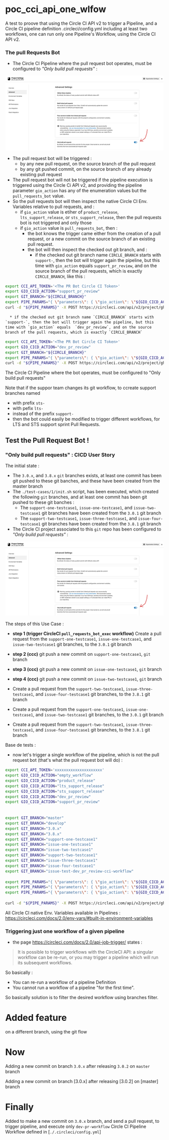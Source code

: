 # poc_cci_api_one_wlfow

A test to proove that using the Circle CI API v2 to trigger a Pipeline, and a Circle CI pipeline definition .circleci/config.yml including at least two workflows, one can run only one Pipeline's Workflow, using the Circle CI API v2.

### The pull Requests Bot

* The Circle CI Pipeline where the pull request bot operates, must be configured to _"Only build pull requests"_ :

![Only build pull requests](./docs/images/ONLY_BUILD_PULL_REQUESTS.png)

* The pull request bot will be triggered :
  * by any new pull request, on the source branch of the pull request
  * by any git pushed commit, on the source branch of any already existing pull request
* The pull request bot will not be triggered if the pipeline execution is triggered using the Circle Ci API v2, and providing the pipeline parameter `gio_action` has any of the enumeration values but the `pull_requests_bot` value.
* So the pull requests bot will then inspect the native Circle CI Env. Variables relative to pull requests, and :
  * if `gio_action` value is etiher of `product_release`, `lts_support_release`, or `sts_support_release`, then the pull requests bot is not triggered and only those
  * if `gio_action` value is `pull_requests_bot`, then :
    * the bot knows the trigger came either from the creation of a pull request, or a new commit on the source branch of an existing pull request.
    * the bot will then inspect the checked out git branch, and :
      * if the checked out git branch name `CIRCLE_BRANCH` starts with `support-`, then the bot will trigger again the pipeline, but this time with `gio_action` equals  `support_pr_review`, and on the source branch of the pull requests, which is exactly `CIRCLE_BRANCH`, like this :

```bash
export CCI_API_TOKEN='<The PR Bot Circle CI Token>'
export GIO_CICD_ACTION="support_pr_review"
export GIT_BRANCH="${CIRCLE_BRANCH}"
export PIPE_PARAMS="{ \"parameters\": { \"gio_action\": \"${GIO_CICD_ACTION}\" }, \"branch\": \"${GIT_BRANCH}\" }"
curl -d "${PIPE_PARAMS}" -X POST https://circleci.com/api/v2/project/gh/gravitee-lab/poc_cci_api_one_wlfow/pipeline -H 'Accept: application/json' -H 'Content-Type: application/json' -H "Circle-Token: ${CCI_API_TOKEN}" | jq .

```

      * if the checked out git branch name `CIRCLE_BRANCH` starts with `support-`, then the bot will trigger again the pipeline, but this time with `gio_action` equals  `dev_pr_review`, and on the source branch of the pull requests, which is exactly `CIRCLE_BRANCH`

```bash
export CCI_API_TOKEN='<The PR Bot Circle CI Token>'
export GIO_CICD_ACTION="dev_pr_review"
export GIT_BRANCH="${CIRCLE_BRANCH}"
export PIPE_PARAMS="{ \"parameters\": { \"gio_action\": \"${GIO_CICD_ACTION}\" }, \"branch\": \"${GIT_BRANCH}\" }"
curl -d "${PIPE_PARAMS}" -X POST https://circleci.com/api/v2/project/gh/gravitee-lab/poc_cci_api_one_wlfow/pipeline -H 'Accept: application/json' -H 'Content-Type: application/json' -H "Circle-Token: ${CCI_API_TOKEN}" | jq .

```

The Circle CI Pipeline where the bot operates, must be configured to "Only build pull requests"

Note that if the suppor team changes its git workflow, to ccreate support branches named
* with prefix `sts-`
* with pefix `lts-`
* instead of the prefix `support-`
* then the bot could easily be modified to trigger different workflows, for LTS and STS support sprint Pull Requests.



## Test the Pull Request Bot !

### "Only build pull requests" : CICD User Story

The initial state :

* The `3.0.x`, and `3.8.x` `git` branches exists, at least one commit has been git pushed to these git banches, and these have been created from the master branch
* The `./test-cases/1/init.sh` script, has been executed, which created the following `git` branches, and at least one commit has been git pushed to these git banches :
  * The `support-one-testcase1`, `issue-one-testcase1`, and `issue-two-testcase1` git branches have been created from the `3.0.1` git branch
  * The `support-two-testcase1`, `issue-three-testcase1`, and `issue-four-testcase1` git branches have been created from the `3.8.1` git branch
* The Circle CI project associated to this `git` repo has been configured to _"Only build pull requests"_ :

![Only build pull requests](./docs/images/ONLY_BUILD_PULL_REQUESTS.png)


The steps of this Use Case :

* **step 1 (trigger CircleCI `pull_requests_bot_exec` workflow)** Create a pull request from the `support-one-testcase1`, `issue-one-testcase1`, and `issue-two-testcase1` git branches, to the `3.0.1` git branch
* **step 2 (ccc)** git push a new commit on `support-one-testcase1`, `git` branch
* **step 3 (ccc)** git push a new commit on `issue-one-testcase1`, `git` branch
* **step 4 (ccc)** git push a new commit on `issue-two-testcase1`, `git` branch
* Create a pull request from the `support-two-testcase1`, `issue-three-testcase1`, and `issue-four-testcase1` git branches, to the `3.8.1` git branch

* Create a pull request from the `support-one-testcase1`, `issue-one-testcase1`, and `issue-two-testcase1` git branches, to the `3.0.1` git branch
* Create a pull request from the `support-two-testcase1`, `issue-three-testcase1`, and `issue-four-testcase1` git branches, to the `3.8.1` git branch

Base de tests :

* now let's trigger a single workflow of the pipeline, which is not the pull request bot (that's what the pull request bot will do) :

```bash
export CCI_API_TOKEN='xxxxxxxxxxxxxxxxxxxxx'
export GIO_CICD_ACTION="empty_workflow"
export GIO_CICD_ACTION="product_release"
export GIO_CICD_ACTION="lts_support_release"
export GIO_CICD_ACTION="sts_support_release"
export GIO_CICD_ACTION="dev_pr_review"
export GIO_CICD_ACTION="support_pr_review"


export GIT_BRANCH="master"
export GIT_BRANCH="develop"
export GIT_BRANCH="3.0.x"
export GIT_BRANCH="3.8.x"
export GIT_BRANCH="support-one-testcase1"
export GIT_BRANCH="issue-one-testcase1"
export GIT_BRANCH="issue-two-testcase1"
export GIT_BRANCH="support-two-testcase1"
export GIT_BRANCH="issue-three-testcase1"
export GIT_BRANCH="issue-four-testcase1"
export GIT_BRANCH="issue-test-dev_pr_review-cci-workflow"

export PIPE_PARAMS="{ \"parameters\": { \"gio_action\": \"${GIO_CICD_ACTION}\", \"pull_req_bot_image_tag\": \"4.8.2\" }, \"branch\": \"${GIT_BRANCH}\" }"
export PIPE_PARAMS="{ \"parameters\": { \"gio_action\": \"${GIO_CICD_ACTION}\" }, \"branch\": \"${GIT_BRANCH}\" }"
export PIPE_PARAMS="{ \"parameters\": { \"gio_action\": \"${GIO_CICD_ACTION}\", \"pull_req_bot_image_tag\": \"78.25.46\" }, \"branch\": \"${GIT_BRANCH}\" }"

curl -d "${PIPE_PARAMS}" -X POST https://circleci.com/api/v2/project/gh/gravitee-lab/poc_cci_api_one_wlfow/pipeline -H 'Accept: application/json' -H 'Content-Type: application/json' -H "Circle-Token: ${CCI_API_TOKEN}" | jq .


```

All Circle CI native Env. Variables available in Pipelines : https://circleci.com/docs/2.0/env-vars/#built-in-environment-variables

### Triggering just one workflow of a given pipeline

* the page https://circleci.com/docs/2.0/api-job-trigger/ states :

>
>  It is possible to trigger workflows with the CircleCI API: a singular workflow can be re-run, or you may trigger a pipeline which will run its subsequent workflows.
>

So basically :

* You can re-run a workflow of a pipeline Definition
* You cannot run a workflow of a pipeline "for the first time".

So basically solution is to filter the desired workflow using branches filter.


# Added feature

on a different branch, using the git flow


# Now

Adding a new commit on branch `3.0.x` after releasing `3.0.2` on `master` branch

Adding a new commit on branch [3.0.x] after releasing [3.0.2] on [master] branch


# Finally

Added to make a new commit on `3.0.x` branch, and send a pull request, to trigger pipeline, and execute only `dev-pr-workflow` Circle CI Pipeline Workflow defined in [`./.circleci/config.yml`]
